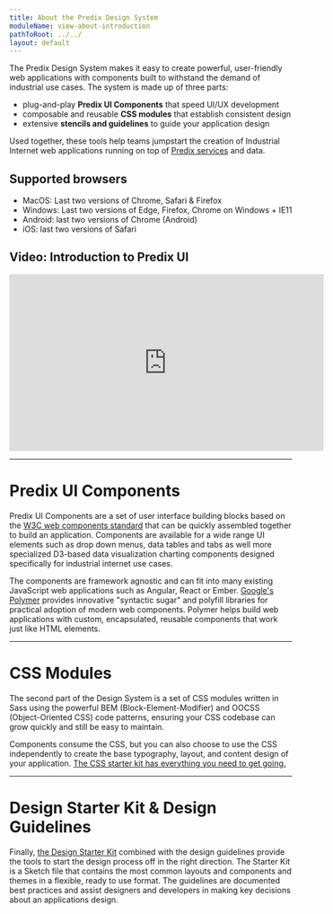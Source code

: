 ```yaml
---
title: About the Predix Design System
moduleName: view-about-introduction
pathToRoot: ../../
layout: default
---
```


The Predix Design System makes it easy to create powerful, user-friendly web applications with components built to withstand the demand of industrial use cases. The system is made up of three parts:

* plug-and-play **Predix UI Components** that speed UI/UX development
* composable and reusable **CSS modules** that establish consistent design
* extensive **stencils and guidelines** to guide your application design

Used together, these tools help teams jumpstart the creation of Industrial Internet web applications running on top of [Predix services](https://docs.predix.io/en/service) and data.

## Supported browsers

* MacOS: Last two versions of Chrome, Safari & Firefox
* Windows: Last two versions of Edge, Firefox, Chrome on Windows + IE11
* Android: last two versions of Chrome (Android)
* iOS: last two versions of Safari

## Video: Introduction to Predix UI

<div class="video-wrapper">
  <iframe width="560" height="315" src="https://www.youtube.com/embed/wLbnwS-y3XM" frameborder="0" allowfullscreen></iframe>
</div>

--------------------------------------------------------------------------------

# Predix UI Components

<catalog-picture img-src="../../img/about/polymer_logo" img-alt="Polymer Logo" style="border:none; width:250px; display: block; float: right;">
</catalog-picture>

Predix UI Components are a set of user interface building blocks based on the [W3C web components standard](https://www.w3.org/standards/techs/components#w3c_all) that can be quickly assembled together to build an application. Components are available for a wide range UI elements such as drop down menus, data tables and tabs as well more specialized D3-based data visualization charting components designed specifically for industrial internet use cases.

The components are framework agnostic and can fit into many existing JavaScript web applications such as Angular, React or Ember. [Google's Polymer](https://www.polymer-project.org/) provides innovative "syntactic sugar" and polyfill libraries for practical adoption of modern web components. Polymer helps build web applications with custom, encapsulated, reusable components that work just like HTML elements.

--------------------------------------------------------------------------------

# CSS Modules

<catalog-picture img-src="../../img/about/inuit" img-alt="Intuit Logo" style="border:none; width:250px; display: block; float: right;">
</catalog-picture>

The second part of the Design System is a set of CSS modules written in Sass using the powerful BEM (Block-Element-Modifier) and OOCSS (Object-Oriented CSS) code patterns, ensuring your CSS codebase can grow quickly and still be easy to maintain.

Components consume the CSS, but you can also choose to use the CSS independently to create the base typography, layout, and content design of your application. [The CSS starter kit has everything you need to get going.](/#/css/px-starter-kit-design)

--------------------------------------------------------------------------------

# Design Starter Kit & Design Guidelines

<catalog-picture img-src="../../img/about/sketch_logo2" img-alt="Sketch Logo" style="border:none; width:250px; display: block; float: right;">
</catalog-picture>

Finally, [the Design Starter Kit](https://github.com/predixdesignsystem/predix-design-stencil) combined with the design guidelines provide the tools to start the design process off in the right direction. The Starter Kit is a Sketch file that contains the most common layouts and components and themes in a flexible, ready to use format. The guidelines are documented best practices and assist designers and developers in making key decisions about an applications design.
